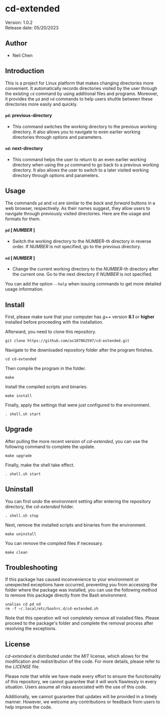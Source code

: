 # **cd-extended**
Version: 1.0.2\
Release date: 05/20/2023

## Author
- Neil Chen

## Introduction
This is a project for Linux platform that makes changing directories more convenient. It automatically records directories visited by the user through the existing ```cd``` command by using additional files and programs. Moreover, it provides the ```pd``` and ```nd``` commands to help users shuttle between these directories more easily and quickly.

#### **```pd```**: **previous-directory**
- This command switches the working directory to the previous working directory. It also allows you to navigate to even earlier working directories through options and parameters.

#### **```nd```**: **next-directory**
- This command helps the user to return to an even earlier working directory when using the ```pd``` command to go back to a previous working directory. It also allows the user to switch to a later visited working directory through options and parameters.

## Usage
The commands ```pd``` and ```nd``` are similar to the *back* and *forward* buttons in a web browser, respectively. As their names suggest, they allow users to navigate through previously visited directories. Here are the usage and formats for them.

#### **```pd```** [ *NUMBER* ]
- Switch the working directory to the *NUMBER*-th directory in reverse order. If *NUMBER* is not specified, go to the previous directory.

#### **```nd```** [ *NUMBER* ]
- Change the current working directory to the *NUMBER*-th directory after the current one. Go to the next directory if *NUMBER* is not specified.

You can add the option ```--help``` when issuing commands to get more detailed usage information.

## Install
First, please make sure that your computer has *g++* version **8.1** or **higher** installed before proceeding with the installation.

Afterward, you need to clone this repository.

    git clone https://github.com/as107062597/cd-extended.git

Navigate to the downloaded repository folder after the program finishes.

    cd cd-extended

Then compile the program in the folder.

    make

Install the compiled scripts and binaries.

    make install

Finally, apply the settings that were just configured to the environment.

    . shell.sh start

## Upgrade
After pulling the more recent version of *cd-extended*, you can use the following command to complete the update.

    make upgrade

Finally, make the shell take effect.

    . shell.sh start

## Uninstall
You can first undo the environment setting after entering the repository directory, the *cd-extended* folder.

    . shell.sh stop

Next, remove the installed scripts and binaries from the environment.

    make uninstall

You can remove the compiled files if necessary.

    make clean

## Troubleshooting
If this package has caused inconvenience to your environment or unexpected exceptions have occurred, preventing you from accessing the folder where the package was installed, you can use the following method to remove this package directly from the Bash environment.

    unalias cd pd nd
    rm -f ~/.local/etc/bashrc.d/cd-extended.sh

Note that this operation will not completely remove all installed files. Please proceed to the package's folder and complete the removal process after resolving the exceptions.

## License
*cd-extended* is distributed under the *MIT* license, which allows for the modification and redistribution of the code. For more details, please refer to the *LICENSE* file.

Please note that while we have made every effort to ensure the functionality of this repository, we cannot guarantee that it will work flawlessly in every situation. Users assume all risks associated with the use of this code.

Additionally, we cannot guarantee that updates will be provided in a timely manner. However, we welcome any contributions or feedback from users to help improve the code.
